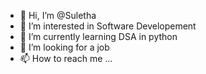 - 👋 Hi, I’m @Suletha
- 👀 I’m interested in Software Developement
- 🌱 I’m currently learning DSA in python
- 💞️ I’m looking for a job 
- 📫 How to reach me ...

<!---
Suletha/Suletha is a ✨ special ✨ repository because its `README.md` (this file) appears on your GitHub profile.
You can click the Preview link to take a look at your changes.
--->
